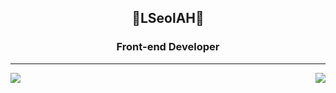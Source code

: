 <div align="center">
 
 ## 🐣LSeolAH🐥
 ### Front-end Developer
  
  ---
  
  <img align="left" src="https://github-readme-stats.vercel.app/api?username=LSeolAh&show_icons=true&theme=dark"/>
  <img align="right" src="https://github-readme-stats.vercel.app/api/top-langs/?username=LSeolAh&layout=compact)](https://github.com/LSeolAh/github-readme-stats"/>

  <br>
 
</div>
